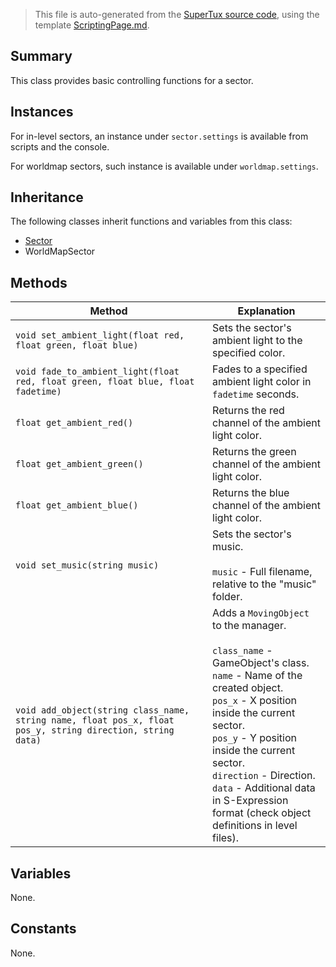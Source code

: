 > This file is auto-generated from the [SuperTux source code](https://github.com/SuperTux/supertux/tree/master/src), using the template [ScriptingPage.md](https://github.com/SuperTux/wiki/tree/master/templates/ScriptingPage.md).

Summary
-------

This class provides basic controlling functions for a sector.

Instances
--------

For in-level sectors, an instance under `sector.settings` is available from scripts and the console.

For worldmap sectors, such instance is available under `worldmap.settings`. 

Inheritance
--------

The following classes inherit functions and variables from this class:
* [Sector](https://github.com/SuperTux/supertux/wiki/ScriptingSector)
* WorldMapSector


Methods
-------

Method | Explanation
-------|-------
`void set_ambient_light(float red, float green, float blue)` | Sets the sector's ambient light to the specified color.
`void fade_to_ambient_light(float red, float green, float blue, float fadetime)` | Fades to a specified ambient light color in `fadetime` seconds.
`float get_ambient_red()` | Returns the red channel of the ambient light color.
`float get_ambient_green()` | Returns the green channel of the ambient light color.
`float get_ambient_blue()` | Returns the blue channel of the ambient light color.
`void set_music(string music)` | Sets the sector's music.<br /><br /> `music` - Full filename, relative to the "music" folder. 
`void add_object(string class_name, string name, float pos_x, float pos_y, string direction, string data)` | Adds a `MovingObject` to the manager.<br /><br /> `class_name` - GameObject's class. <br /> `name` - Name of the created object. <br /> `pos_x` - X position inside the current sector. <br /> `pos_y` - Y position inside the current sector. <br /> `direction` - Direction. <br /> `data` - Additional data in S-Expression format (check object definitions in level files). 


Variables
---------

None.

Constants
---------

None.

